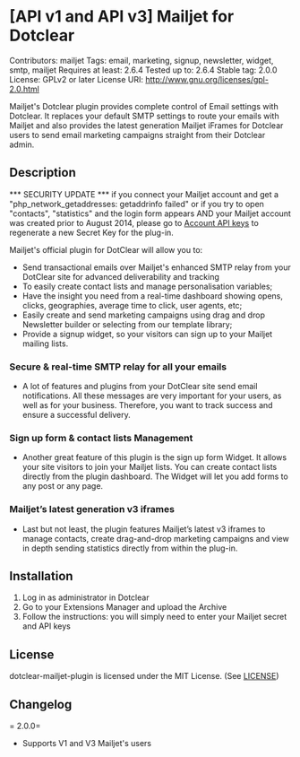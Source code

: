 # [API v1 and API v3] Mailjet for Dotclear

Contributors: mailjet
Tags: email, marketing, signup, newsletter, widget, smtp, mailjet
Requires at least: 2.6.4
Tested up to: 2.6.4
Stable tag: 2.0.0
License: GPLv2 or later
License URI: http://www.gnu.org/licenses/gpl-2.0.html

Mailjet's Dotclear plugin provides complete control of Email settings with Dotclear. It replaces your default SMTP settings to route your emails with Mailjet and also provides the latest generation Mailjet iFrames for Dotclear users to send email marketing campaigns straight from their Dotclear admin.


## Description

*** SECURITY UPDATE *** if you connect your Mailjet account and get a "php_network_getaddresses: getaddrinfo failed" or if you try to open "contacts", "statistics" and the login form appears AND your Mailjet account was created prior to August 2014, please go to [Account API keys](https://www.mailjet.com/account/api_keys) to regenerate a new Secret Key for the plug-in.

Mailjet's official plugin for DotClear will allow you to:

* Send transactional emails over Mailjet's enhanced SMTP relay from your DotClear site for advanced deliverability and tracking
* To easily create contact lists and manage personalisation variables;
* Have the insight you need from a real-time dashboard showing opens, clicks, geographies, average time to click, user agents, etc;
* Easily create and send marketing campaigns using drag and drop Newsletter builder or selecting from our template library;
* Provide a signup widget, so your visitors can sign up to your Mailjet mailing lists.

### Secure & real-time SMTP relay for all your emails
- A lot of features and plugins from your DotClear site send email notifications. All these messages are very important for your users, as well as for your business. Therefore, you want to track success and ensure a successful delivery.

### Sign up form & contact lists Management
-  Another great feature of this plugin is the sign up form Widget. It allows your site visitors to join your Mailjet lists. You can create contact lists directly from the plugin dashboard. The Widget will let you add forms to any post or any page.

### Mailjet’s latest generation v3 iframes
-  Last but not least, the plugin features Mailjet’s latest v3 iframes to manage contacts, create drag-and-drop marketing campaigns and view in depth sending statistics directly from within the plug-in.


## Installation

1. Log in as administrator in Dotclear
2. Go to your Extensions Manager and upload the Archive
3. Follow the instructions: you will simply need to enter your Mailjet secret and API keys


## License

dotclear-mailjet-plugin is licensed under the MIT License. (See [LICENSE](LICENSE.md))


## Changelog

= 2.0.0=
* Supports V1 and V3 Mailjet's users
